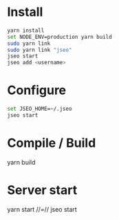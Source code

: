 
# Install
```bash
yarn install
set NODE_ENV=production yarn build
sudo yarn link
sudo yarn link "jseo"
jseo start
jseo add <username>
```

# Configure
```bash
set JSEO_HOME=~/.jseo
jseo start
```



# Compile / Build

yarn build






# Server start

yarn start
//=//
jseo start

